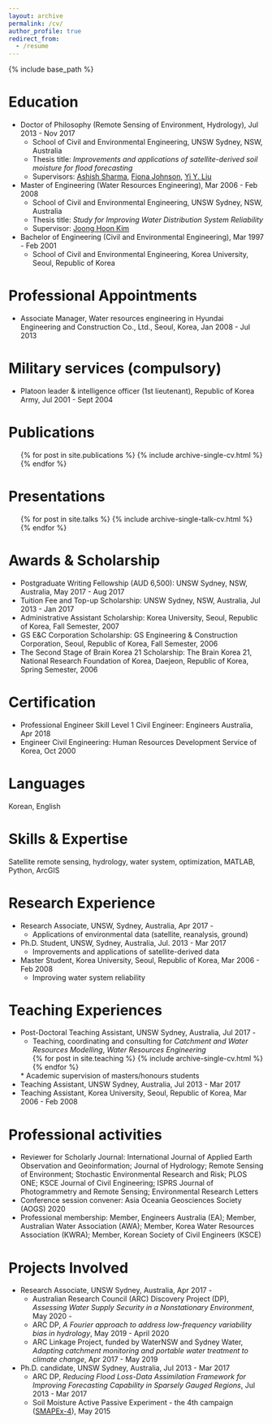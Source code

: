 ```yaml
---
layout: archive
permalink: /cv/
author_profile: true
redirect_from:
  - /resume
---
```


{% include base_path %}

Education
======
* Doctor of Philosophy (Remote Sensing of Environment, Hydrology), Jul 2013 - Nov 2017
  * School of Civil and Environmental Engineering, UNSW Sydney, NSW, Australia
  * Thesis title: <i>Improvements and applications of satellite-derived soil moisture for flood forecasting</i>
  * Supervisors: [Ashish Sharma](https://scholar.google.com.au/citations?user=C_9ndbcAAAAJ&hl=en), [Fiona Johnson](https://scholar.google.com.au/citations?user=PYu5v4YAAAAJ&hl=en), [Yi Y. Liu](https://scholar.google.com.au/citations?user=iTSHW9wAAAAJ&hl=en)
* Master of Engineering (Water Resources Engineering), Mar 2006 - Feb 2008
  * School of Civil and Environmental Engineering, UNSW Sydney, NSW, Australia
  * Thesis title: <i>Study for Improving Water Distribution System Reliability</i>
  * Supervisor: [Joong Hoon Kim](https://scholar.google.com.au/citations?user=c_iisoEAAAAJ&hl=en)  
* Bachelor of Engineering (Civil and Environmental Engineering), Mar 1997 - Feb 2001
  * School of Civil and Environmental Engineering, Korea University, Seoul, Republic of Korea

Professional Appointments
======
* Associate Manager, Water resources engineering in Hyundai Engineering and Construction Co., Ltd., Seoul, Korea, Jan 2008 - Jul 2013

Military services (compulsory)
======
* Platoon leader & intelligence officer (1st lieutenant), Republic of Korea Army, Jul 2001 - Sept 2004

Publications
======
  <ul>{% for post in site.publications %}
    {% include archive-single-cv.html %}
  {% endfor %}</ul>
 
Presentations
======
  <ul>{% for post in site.talks %}
    {% include archive-single-talk-cv.html %}
  {% endfor %}</ul>
  
Awards & Scholarship
======
* Postgraduate Writing Fellowship (AUD 6,500): UNSW Sydney, NSW, Australia, May 2017 - Aug 2017
* Tuition Fee and Top-up Scholarship: UNSW Sydney, NSW, Australia, Jul 2013 - Jan 2017
* Administrative Assistant Scholarship: Korea University, Seoul, Republic of Korea, Fall Semester, 2007
* GS E&C Corporation Scholarship: GS Engineering & Construction Corporation, Seoul, Republic of Korea, Fall Semester, 2006
* The Second Stage of Brain Korea 21 Scholarship: The Brain Korea 21, National Research Foundation of Korea, Daejeon, Republic of Korea, Spring Semester, 2006

Certification
======
* Professional Engineer Skill Level 1 Civil Engineer: Engineers Australia, Apr 2018
* Engineer Civil Engineering: Human Resources Development Service of Korea, Oct 2000

Languages
======
Korean, English

Skills & Expertise 
======
Satellite remote sensing, hydrology, water system, optimization, MATLAB, Python, ArcGIS

Research Experience
======
* Research Associate, UNSW, Sydney, Australia, Apr 2017 -
  * Applications of environmental data (satellite, reanalysis, ground)
* Ph.D. Student, UNSW, Sydney, Australia, Jul. 2013 - Mar 2017
  * Improvements and applications of satellite-derived data
* Master Student, Korea University, Seoul, Republic of Korea, Mar 2006 - Feb 2008
  * Improving water system reliability

Teaching Experiences
======
* Post-Doctoral Teaching Assistant, UNSW Sydney, Australia, Jul 2017 -
  *	Teaching, coordinating and consulting for <i>Catchment and Water Resources Modelling</i>, <i>Water Resources Engineering</i>
  <ul>{% for post in site.teaching %}
  {% include archive-single-cv.html %}
  {% endfor %}</ul>
  * Academic supervision of masters/honours students  
*	Teaching Assistant, UNSW Sydney, Australia, Jul 2013 - Mar 2017 
*	Teaching Assistant, Korea University, Seoul, Republic of Korea, Mar 2006 - Feb 2008 

Professional activities
======
*	Reviewer for Scholarly Journal: International Journal of Applied Earth Observation and Geoinformation; Journal of Hydrology; Remote Sensing of Environment; Stochastic Environmental Research and Risk; PLOS ONE; KSCE Journal of Civil Engineering; ISPRS Journal of Photogrammetry and Remote Sensing; Environmental Research Letters
*	Conference session convener: Asia Oceania Geosciences Society (AOGS) 2020
*	Professional membership: Member, Engineers Australia (EA); Member, Australian Water Association (AWA); Member, Korea Water Resources Association (KWRA); Member, Korean Society of Civil Engineers (KSCE)

Projects Involved
======
* Research Associate, UNSW Sydney, Australia, Apr 2017 -
  * Australian Research Council (ARC) Discovery Project (DP), <i>Assessing Water Supply Security in a Nonstationary Environment</i>, May 2020 -
  * ARC DP, <i>A Fourier approach to address low-frequency variability bias in hydrology</i>, May 2019 - April 2020
  * ARC Linkage Project, funded by WaterNSW and Sydney Water, <i>Adapting catchment monitoring and portable water treatment to climate change</i>, Apr 2017 - May 2019
* Ph.D. candidate, UNSW Sydney, Australia, Jul 2013 - Mar 2017
  * ARC DP, <i>Reducing Flood Loss-Data Assimilation Framework for Improving Forecasting Capability in Sparsely Gauged Regions</i>, Jul 2013 - Mar 2017
  * Soil Moisture Active Passive Experiment - the 4th campaign ([SMAPEx-4](http://www.smapex.monash.edu.au/Data/SMAPEx-4/SMAPEx-4%20pictures.php)), May 2015
